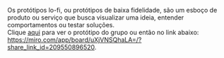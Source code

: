 Os protótipos lo-fi, ou protótipos de baixa fidelidade, são um esboço de produto ou serviço que busca visualizar uma ideia, entender comportamentos ou testar soluções.
<br>
Clique [aqui](https://miro.com/app/board/uXjVNSQhaLA=/?share_link_id=209550896520) para ver o protótipo do grupo ou então no link abaixo:
<br>
https://miro.com/app/board/uXjVNSQhaLA=/?share_link_id=209550896520.
